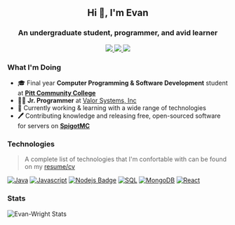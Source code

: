<!-- Title/Subtitle -->
<h2 align="center"> Hi 👋, I'm Evan </h2>
<h3 align="center">An undergraduate student, programmer, and avid learner</h3>


<!-- Links -->
<p align="center">
  <a href="https://www.linkedin.com/in/evan-wright-6b6130194/">
    <img
      src="https://img.shields.io/static/v1?label=&message=+evan-wright&style=flat-square&color=%230e76a8&logo=Linkedin"
    />
  </a>
  <a href="mailto:evanwright@gmail.com" target="_blank">
    <img
      src="https://img.shields.io/static/v1?label=&message=evanwright35%40gmail.com&style=flat-square&color=red&logo=GMail&logoColor=white"
    />
  </a>
  <a href="mailto:evanwright@gmail.com" target="_blank">
    <img
      src="https://img.shields.io/badge/evanwright35-brightgreen?logo=Medium&style=flat-square&logoColor=white"
    />
  </a>
</p>

### What I'm Doing
* 🎓 Final year **Computer Programming & Software Development** student at **[Pitt Community College](https://pittcc.edu)**
* 👨‍💻 **Jr. Programmer** at [Valor Systems, Inc](https://valorsystems.com)
* 🔭 Currently working & learning with a wide range of technologies
* **🖊**  Contributing knowledge and releasing free, open-sourced software for servers on  **[SpigotMC](https://www.spigotmc.org/members/evanthesurfer.97504/)**

### Technologies
> A complete list of technologies that I'm confortable with can be found on my [resume/cv](resume.com)
> 
[![Java](https://img.shields.io/badge/-Java-61DBFB?style=for-the-badge&labelColor=292929&logo=java&logoColor=007396)](#) 
[![Javascript](https://img.shields.io/badge/-Javascript-F0DB4F?style=for-the-badge&labelColor=292929&logo=javascript&logoColor=F0DB4F)](#) [![Nodejs Badge](https://img.shields.io/badge/-Nodejs-3C873A?style=for-the-badge&labelColor=292929&logo=node.js&logoColor=3C873A)](#) 
[![SQL](https://img.shields.io/badge/-MySQL-4479A1?style=for-the-badge&labelColor=292929&logo=mysql&logoColor=4479A1)](#) 
[![MongoDB](https://img.shields.io/badge/-MongoDB-47A248?style=for-the-badge&labelColor=292929&logo=mongodb&logoColor=47A248)](#) 
[![React](https://img.shields.io/badge/-React-0088CC?style=for-the-badge&labelColor=292929&logo=react&logoColor=61DAFB)](#)

### Stats
<img  src="https://github-readme-stats.vercel.app/api?username=evancolewright&count_private=true&show_icons=true" alt="Evan-Wright Stats" />





